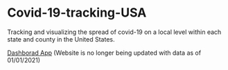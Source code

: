 # Covid-19-tracking-USA
Tracking and visualizing the spread of covid-19 on a local level within each state and county in the United States.

[Dashborad App](https://covid-19-tracking-dashapp.ue.r.appspot.com/) (Website is no longer being updated with data as of 01/01/2021)
